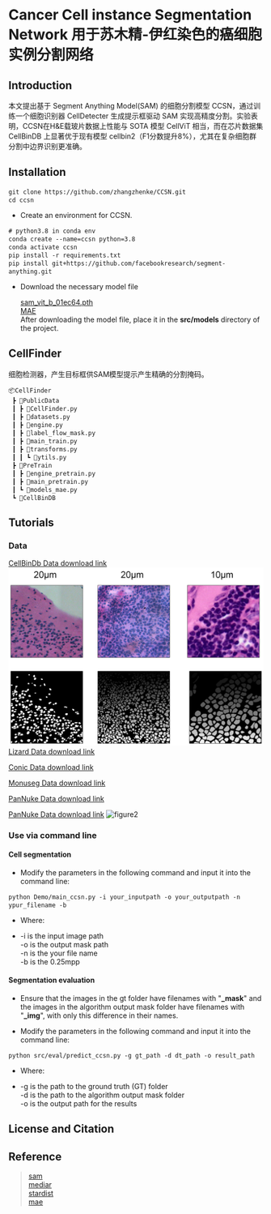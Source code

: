 # Cancer Cell instance Segmentation Network 用于苏木精-伊红染色的癌细胞实例分割网络


## Introduction
本文提出基于 Segment Anything Model(SAM) 的细胞分割模型 CCSN，通过训练一个细胞识别器 CellDetecter 生成提示框驱动 SAM 实现高精度分割。实验表明，CCSN在H&E载玻片数据上性能与 SOTA 模型 CellViT 相当，而在芯片数据集 CellBinDB 上显著优于现有模型 cellbin2（F1分数提升8%），尤其在复杂细胞群分割中边界识别更准确。


## Installation

```
git clone https://github.com/zhangzhenke/CCSN.git  
cd ccsn 
```
- Create an environment for CCSN.
```
# python3.8 in conda env
conda create --name=ccsn python=3.8
conda activate ccsn
pip install -r requirements.txt
pip install git+https://github.com/facebookresearch/segment-anything.git
```
- Download the necessary model file

    [sam_vit_b_01ec64.pth](https://dl.fbaipublicfiles.com/segment_anything/sam_vit_b_01ec64.pth)  
    [MAE](https://dl.fbaipublicfiles.com/mae/pretrain/mae_pretrain_vit_large.pth)  
    After downloading the model file, place it in the **src/models** directory of the project.


## CellFinder
细胞检测器，产生目标框供SAM模型提示产生精确的分割掩码。
```
📦CellFinder
 ┣ 📂PublicData
 ┃ ┣ 📜CellFinder.py
 ┃ ┣ 📜datasets.py
 ┃ ┣ 📜engine.py
 ┃ ┣ 📜label_flow_mask.py
 ┃ ┣ 📜main_train.py
 ┃ ┣ 📜transforms.py
 ┃ ┃ ┗ 📜ytils.py
 ┣ 📂PreTrain
 ┃ ┣ 📜engine_pretrain.py
 ┃ ┣ 📜main_pretrain.py
 ┃ ┗ 📜models_mae.py
 ┗ 📂CellBinDB
```


## Tutorials
### Data
[CellBinDb Data download link](https://bgipan.genomics.cn/#/link/v2dKKUZf8M3YFpGWvB5g)    
![figure1](docs/figure1.png)
[Lizard Data download link](https://link.zhihu.com/?target=https%3A//www.kaggle.com/datasets/aadimator/lizard-dataset)

[Conic Data download link](https://conic-challenge.grand-challenge.org/Data/)

[Monuseg Data download link](https://monuseg.grand-challenge.org/Data/)

[PanNuke Data download link](https://warwick.ac.uk/fac/sci/dcs/research/tia/data/pannuke)

[PanNuke Data download link](https://warwick.ac.uk/fac/sci/dcs/research/tia/data/pannuke)
![figure2](docs/figure2.png)


### Use via command line
#### Cell segmentation
- Modify the parameters in the following command and input it into the command line:  
```
python Demo/main_ccsn.py -i your_inputpath -o your_outputpath -n  ypur_filename -b  
```
- Where:

- -i is the input image path  
-o is the output mask path  
-n is the your file name  
-b is the 0.25mpp   


#### Segmentation evaluation
- Ensure that the images in the gt folder have filenames with "**_mask**" and the images in the algorithm output mask folder have filenames with "**_img**", with only this difference in their names.   
  
- Modify the parameters in the following command and input it into the command line:
```
python src/eval/predict_ccsn.py -g gt_path -d dt_path -o result_path
```
- Where:

- -g is the path to the ground truth (GT) folder  
-d is the path to the algorithm output mask folder  
-o is the output path for the results 


## License and Citation


## Reference 
> [sam](https://github.com/facebookresearch/segment-anything)   
> [mediar](https://github.com/Lee-Gihun/MEDIAR)   
> [stardist](https://github.com/stardist/stardist)    
> [mae](https://github.com/facebookresearch/mae)   